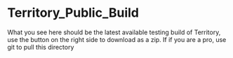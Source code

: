 # Territory_Public_Build
What you see here should be the latest available testing build of Territory, use the button on the right side to download as a zip. If if you are a pro, use git to pull this directory
